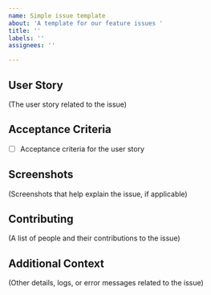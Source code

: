 ```yaml
---
name: Simple issue template
about: 'A template for our feature issues '
title: ''
labels: ''
assignees: ''

---
```


## **User Story**

(The user story related to the issue)

## **Acceptance Criteria**

- [ ] Acceptance criteria for the user story

## Screenshots

(Screenshots that help explain the issue, if applicable)

## Contributing

(A list of people and their contributions to the issue)

## **Additional Context**

(Other details, logs, or error messages related to the issue)
